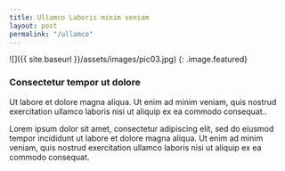```yaml
---
title: Ullamco Laboris minim veniam
layout: post
permalink: "/ullamco"
---
```


![]({{ site.baseurl }}/assets/images/pic03.jpg)
{: .image.featured}

### Consectetur tempor ut dolore

Ut labore et dolore magna aliqua. Ut enim ad minim veniam, quis nostrud exercitation ullamco laboris nisi ut aliquip ex ea commodo consequat..

Lorem ipsum dolor sit amet, consectetur adipiscing elit, sed do eiusmod tempor incididunt ut labore et dolore magna aliqua. Ut enim ad minim veniam, quis nostrud exercitation ullamco laboris nisi ut aliquip ex ea commodo consequat.
